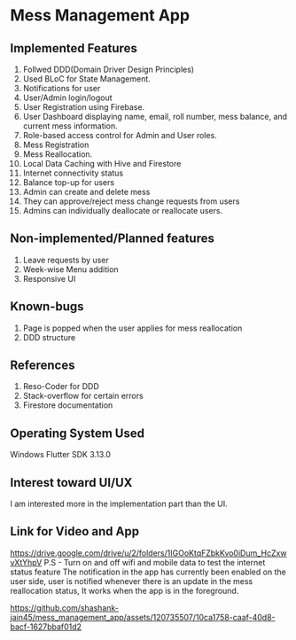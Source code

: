 # Mess Management App

## Implemented Features
1. Follwed DDD(Domain Driver Design Principles)
2. Used BLoC for State Management.
3. Notifications for user
4. User/Admin login/logout
5. User Registration using Firebase.
6. User Dashboard displaying name, email, roll number, mess balance, and current mess information.
7. Role-based access control for Admin and User roles.
8. Mess Registration
9. Mess Reallocation.
10. Local Data Caching with Hive and Firestore
11. Internet connectivity status
12. Balance top-up for users
13. Admin can create and delete mess
14. They can approve/reject mess change requests from users
15. Admins can individually deallocate or reallocate users. 


## Non-implemented/Planned features
1. Leave requests by user
2. Week-wise Menu addition
3. Responsive UI

## Known-bugs
1. Page is popped when the user applies for mess reallocation
2. DDD structure 

## References
1. Reso-Coder for DDD
2. Stack-overflow for certain errors
3. Firestore documentation

## Operating System Used
Windows
Flutter SDK 3.13.0

## Interest toward UI/UX
I am interested more in the implementation part than the UI.

## Link for Video and App
https://drive.google.com/drive/u/2/folders/1IGOoKtqFZbkKvo0iDum_HcZxwvXtYhpV
P.S - Turn on and off wifi and mobile data to test the internet status feature 
  The notification in the app has currently been enabled on the user side, user is notified whenever there is an update in the mess reallocation status, It works when the app is in the foreground.

https://github.com/shashank-jain45/mess_management_app/assets/120735507/10ca1758-caaf-40d8-bacf-1627bbaf01d2

